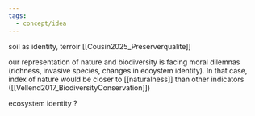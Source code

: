 ```yaml
---
tags:
  - concept/idea
---
```

soil as identity, terroir [[Cousin2025_Preserverqualite]]

our representation of nature and biodiversity is facing moral dilemnas (richness, invasive species, changes in ecoystem identity). In that case, index of nature would be closer to [[naturalness]] than other indicators ([[Vellend2017_BiodiversityConservation]])

ecosystem identity ?